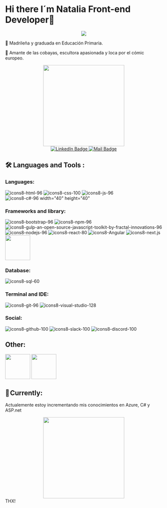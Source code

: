 # Hi there I´m Natalia Front-end Developer👋
<p align="center"><img align="center" src="https://readme-typing-svg.herokuapp.com/?font=Jetbrains&pause=1000&repeat=false&color=B6B6B6&center=true&width=460&vCenter=true&lines=Te+doy+la+Bienvenida,+😊">
</p>

:rocket: Madrileña y graduada en Educación Primaria.

:hamster: Amante de las cobayas, escultora apasionada y loca por el cómic europeo.

<div id="header" align="center">
  <img width="260" height="260" src="https://github.com/Natalia-GP/Natalia-GP/assets/112758485/0b974140-1851-4b04-bef3-e019d49b763f">
</div>
<div id="badges" align="center">
  <a href="https://www.linkedin.com/in/natalia-gomez-perez/" target="_blank">
    <img src="https://img.shields.io/badge/LinkedIn-purple?style=for-the-badge&logo=linkedin&logoColor=white" alt="LinkedIn Badge"/>
  </a>
     <a href="mailto:nataliag86@yahoo.es" target="_blank">
    <img src="https://img.shields.io/badge/Gmail-D14836?style=for-the-badge&logo=gmail&logoColor=white" alt="Mail Badge"/>
  </a>
</div> 

## 🛠️ Languages and Tools :

### Languages:
![icons8-html-96](https://github.com/Natalia-GP/Natalia-GP/assets/112758485/3638e25e-62eb-4af3-835e-714280f53686)
![icons8-css-100](https://github.com/Natalia-GP/Natalia-GP/assets/112758485/55ad5432-c3ae-43b9-9d4d-882e0a159584)
![icons8-js-96](https://github.com/Natalia-GP/Natalia-GP/assets/112758485/0cf3ad86-351a-424a-9526-0528aa0dcdda)
![icons8-c#-96 width="40" height="40"](https://github.com/Natalia-GP/Natalia-GP/assets/112758485/d3667402-e8b4-4ed8-92db-2c5664efe66a)


 ### Frameworks and library:
 
![icons8-bootstrap-96](https://github.com/Natalia-GP/Natalia-GP/assets/112758485/55cd4926-f160-4750-aca3-f26e3eda8ea8)
![icons8-npm-96](https://github.com/Natalia-GP/Natalia-GP/assets/112758485/798fdca1-6713-48aa-9463-3b4bec716b58)
![icons8-gulp-an-open-source-javascript-toolkit-by-fractal-innovations-96](https://github.com/Natalia-GP/Natalia-GP/assets/112758485/7f4c602b-ccb6-4484-abd5-d1d772985d8f)
![icons8-nodejs-96](https://github.com/Natalia-GP/Natalia-GP/assets/112758485/914d7094-721c-4882-9fe4-d75f87e15e9a)
![icons8-react-80](https://github.com/Natalia-GP/Natalia-GP/assets/112758485/3f3fba6c-882d-4ea7-9790-b9c329500772)
![icons8-Angular](https://github.com/Natalia-GP/Natalia-GP/assets/112758485/0c9bdabd-10a9-4cfc-842b-f44b86c4ae47)
![icons8-next.js](https://github.com/Natalia-GP/Natalia-GP/assets/112758485/b9f0e671-0f9a-4ca1-acb0-9d7e822221df)
<img width="80" height="80" src="https://cdn.jsdelivr.net/gh/devicons/devicon/icons/typescript/typescript-original.svg" />
          


### Database:
![icons8-sql-60](https://github.com/Natalia-GP/Natalia-GP/assets/112758485/3831868a-ae1d-4ad0-81e2-0de5e5cca3bf)

### Terminal and IDE:
![icons8-git-96](https://github.com/Natalia-GP/Natalia-GP/assets/112758485/f7069241-e832-4f29-a7c3-4faee1547529)
![icons8-visual-studio-128](https://github.com/Natalia-GP/Natalia-GP/assets/112758485/7764e728-3efb-4a25-bdd1-3f54a1358d77)
 ### Social:
![icons8-github-100](https://github.com/Natalia-GP/Natalia-GP/assets/112758485/3a30d736-774c-43ab-b2e4-4e9f0d5490ff)
![icons8-slack-100](https://github.com/Natalia-GP/Natalia-GP/assets/112758485/b67b082e-a5f4-4848-b196-a9bf689d78d1)
![icons8-discord-100](https://github.com/Natalia-GP/Natalia-GP/assets/112758485/79db725e-1381-45c6-8b18-54036bf87a37)

## Other:
<img width="80" height="80" aling="center" src="https://cdn.jsdelivr.net/gh/devicons/devicon/icons/figma/figma-original.svg" />
<img  width="80" height="80" src="https://cdn.jsdelivr.net/gh/devicons/devicon/icons/canva/canva-original.svg" />
         
          
 ## 🎯 Currently:
 Actualemente estoy incrementando mis conocimientos en Azure, C# y ASP.net
  <div id="" align="center">
  <img width="260" height="260" src="https://github.com/Natalia-GP/Natalia-GP/assets/112758485/5ef4ee73-e935-45e3-875b-023b69a17909">
</div>
THX!


